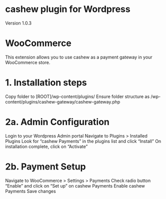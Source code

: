 # cashew plugin for Wordpress
Version 1.0.3

# WooCommerce
This extension allows you to use cashew as a payment gateway in your WooCommerce store.

# 1. Installation steps
Copy folder to [ROOT]/wp-content/plugins/
Ensure folder structure as /wp-content/plugins/cashew-gateway/cashew-gateway.php
# 2a. Admin Configuration
Login to your Wordpress Admin portal
Navigate to Plugins > Installed Plugins
Look for “cashew Payments” in the plugins list and click “Install”
On installation complete, click on “Activate”
# 2b. Payment Setup
Navigate to WooCommerce > Settings > Payments
Check radio button “Enable” and click on “Set up” on cashew Payments
Enable cashew Payments
Save changes

